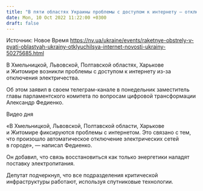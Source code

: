 ```yaml
---
title: "В пяти областях Украины проблемы с доступом к интернету — отключилось электричество"
date: Mon, 10 Oct 2022 11:22:00 +0300
draft: false
---
```

Источник: Новое Время https://nv.ua/ukraine/events/raketnye-obstrely-v-pyati-oblastyah-ukrainy-otklyuchilsya-internet-novosti-ukrainy-50275685.html


 В Хмельницкой, Львовской, Полтавской областях, Харькове и Житомире возникли проблемы с доступом к интернету из-за отключения электричества.

Об этом заявил в своем телеграм-канале в понедельник заместитель главы парламентского комитета по вопросам цифровой трансформации Александр Федиенко.

 Видео дня   

«В Хмельницкой, Львовской, Полтавской области, Харькове и Житомире фиксируются проблемы с интернетом. Это связано с тем, что произошло автоматическое отключение электрических сетей в городе», — написал Федиенко.

Он добавил, что связь восстановиться как только энергетики наладят поставку электропитания.

Депутат подчеркнул, что все подразделения критической инфраструктуры работают, используя спутниковые технологии.
